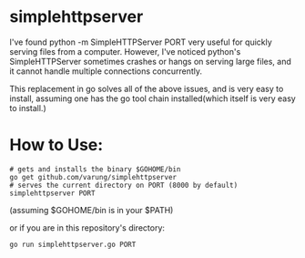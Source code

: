 # simplehttpserver
I've found python -m SimpleHTTPServer PORT very useful for quickly serving files from a computer. However, I've noticed python's SimpleHTTPServer sometimes crashes or hangs on serving large files, and it cannot handle multiple connections concurrently.

This replacement in go solves all of the above issues, and is very easy to install, assuming one has the go tool chain installed(which itself is very easy to install.)

# How to Use:

```
# gets and installs the binary $GOHOME/bin
go get github.com/varung/simplehttpserver
# serves the current directory on PORT (8000 by default)
simplehttpserver PORT
```
(assuming $GOHOME/bin is in your $PATH)

or if you are in this repository's directory:

```go run simplehttpserver.go PORT```



